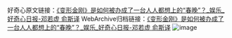 好奇心原文链接：[《变形金刚》是如何被办成了一台人人都想上的“春晚”？_娱乐_好奇心日报-邓若虚 俞斯译](https://www.qdaily.com/articles/1352.html)
WebArchive归档链接：[《变形金刚》是如何被办成了一台人人都想上的“春晚”？_娱乐_好奇心日报-邓若虚 俞斯译](http://web.archive.org/web/20171018115731/http://www.qdaily.com/articles/1352.html)
![image](http://ww3.sinaimg.cn/large/007d5XDply1g3v4faj0dkj30u075vqv6)
